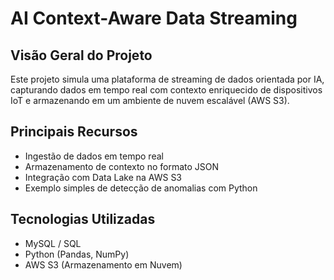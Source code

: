  
# AI Context-Aware Data Streaming

## Visão Geral do Projeto
Este projeto simula uma plataforma de streaming de dados orientada por IA, capturando dados em tempo real com contexto enriquecido de dispositivos IoT e armazenando em um ambiente de nuvem escalável (AWS S3).

## Principais Recursos
- Ingestão de dados em tempo real
- Armazenamento de contexto no formato JSON
- Integração com Data Lake na AWS S3
- Exemplo simples de detecção de anomalias com Python

## Tecnologias Utilizadas
- MySQL / SQL
- Python (Pandas, NumPy)
- AWS S3 (Armazenamento em Nuvem)

